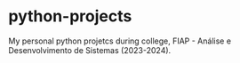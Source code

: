 # python-projects
My personal python projetcs during college, FIAP - Análise e Desenvolvimento de Sistemas (2023-2024).
